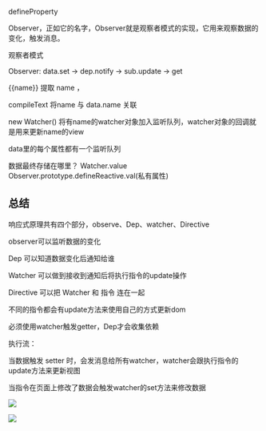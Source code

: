 defineProperty

Observer，正如它的名字，Observer就是观察者模式的实现，它用来观察数据的变化，触发消息。


观察者模式

Observer: data.set -> dep.notify -> sub.update -> get

{{name}} 提取 name ，

compileText 将name 与 data.name 关联

new Watcher() 将有name的watcher对象加入监听队列，watcher对象的回调就是用来更新name的view

data里的每个属性都有一个监听队列

数据最终存储在哪里？
Watcher.value
Observer.prototype.defineReactive.val(私有属性)

## 总结
响应式原理共有四个部分，observe、Dep、watcher、Directive

observer可以监听数据的变化

Dep 可以知道数据变化后通知给谁

Watcher 可以做到接收到通知后将执行指令的update操作

Directive 可以把 Watcher 和 指令 连在一起

不同的指令都会有update方法来使用自己的方式更新dom

必须使用watcher触发getter，Dep才会收集依赖

执行流：

当数据触发 setter 时，会发消息给所有watcher，watcher会跟执行指令的update方法来更新视图

当指令在页面上修改了数据会触发watcher的set方法来修改数据

![](https://ws3.sinaimg.cn/large/006tNc79gy1fp7slv97x6j30ez06m0tx.jpg)

![](https://camo.githubusercontent.com/02bbf419db713e3f7ff66045d95c062d86206ba7/687474703a2f2f70342e7168696d672e636f6d2f743031393762633739666463396663303465662e706e67)